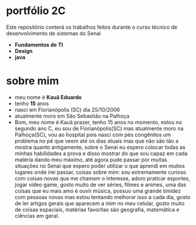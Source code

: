 # portfólio 2C
Este repositório conterá os trabalhos feitos durante o curso técnico de desenvolvimento de sistemas do Senai
* **Fundamentos de TI**
* **Design**
* **java**
# sobre mim
* meu nome é **Kauã Eduardo** 
* tenho **15** anos
* nasci em Florianópolis (SC) dia 25/10/2006
* atualmente moro em São Sebastião na Palhoça
* Bom, meu nome é Kauã prazer, tenho 15 anos no momento,  estou no segundo ano C, eu sou de Florianópolis(SC) mas atualmente moro na Palhoça(SC), vou ao hospital pois nasci com pés congênitos um problema no pé que veem até os dias atuais mas que não são tão a mostra quanto antigamente, sobre o Senai eu espero colocar todas as minhas habilidades a prova e disso mostrar do que sou capaz em cada matéria dando meu máximo,  até agora pude passar por muitas situações no Senai que espero poder utilizar o que aprendi em muitos lugares onde irei passar, coisas sobre mim: sou extremamente curioso com coisas novas que me chamam o interesse, adoro praticar esportes, jogar vídeo game, gosto muito de ver séries, filmes e animes, uma das coisas que eu mais amo é ouvir música, possuo uma grande timidez com pessoas novas mas estou tentando melhorar isso a cada dia, gosto de ler artigos gerais que aparecem a mim no meu celular, gosto muito de coisas espaciais, matérias favoritas são geografia, matemática e ciências em geral.
